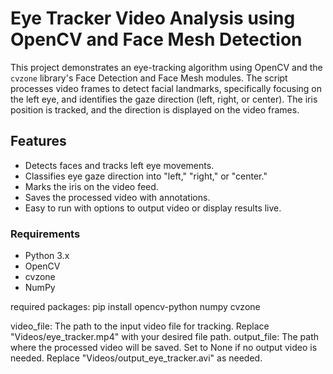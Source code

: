 # Eye Tracker Video Analysis using OpenCV and Face Mesh Detection

This project demonstrates an eye-tracking algorithm using OpenCV and the `cvzone` library's Face Detection and Face Mesh modules. The script processes video frames to detect facial landmarks, specifically focusing on the left eye, and identifies the gaze direction (left, right, or center). The iris position is tracked, and the direction is displayed on the video frames.

## Features
- Detects faces and tracks left eye movements.
- Classifies eye gaze direction into "left," "right," or "center."
- Marks the iris on the video feed.
- Saves the processed video with annotations.
- Easy to run with options to output video or display results live.

### Requirements
- Python 3.x
- OpenCV
- cvzone
- NumPy

required packages:
pip install opencv-python numpy cvzone

video_file: The path to the input video file for tracking. Replace "Videos/eye_tracker.mp4" with your desired file path.
output_file: The path where the processed video will be saved. Set to None if no output video is needed. Replace "Videos/output_eye_tracker.avi" as needed.
